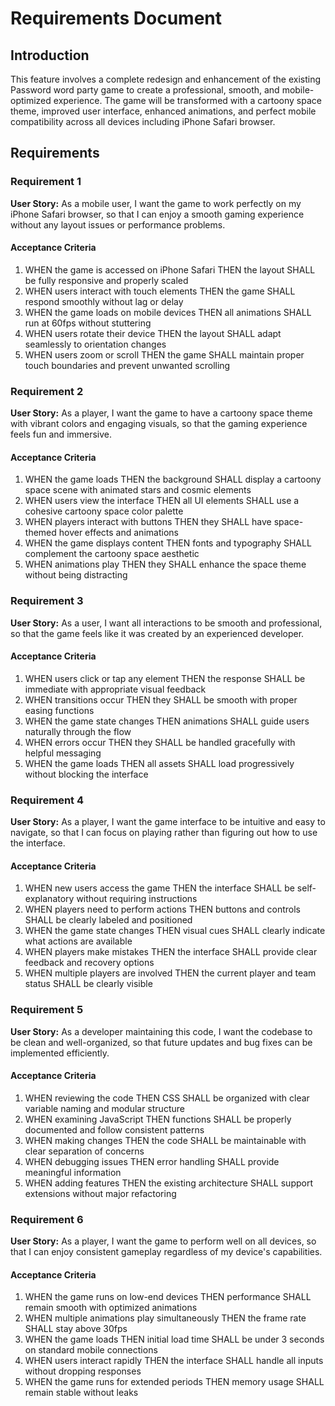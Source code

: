 # Requirements Document

## Introduction

This feature involves a complete redesign and enhancement of the existing Password word party game to create a professional, smooth, and mobile-optimized experience. The game will be transformed with a cartoony space theme, improved user interface, enhanced animations, and perfect mobile compatibility across all devices including iPhone Safari browser.

## Requirements

### Requirement 1

**User Story:** As a mobile user, I want the game to work perfectly on my iPhone Safari browser, so that I can enjoy a smooth gaming experience without any layout issues or performance problems.

#### Acceptance Criteria

1. WHEN the game is accessed on iPhone Safari THEN the layout SHALL be fully responsive and properly scaled
2. WHEN users interact with touch elements THEN the game SHALL respond smoothly without lag or delay
3. WHEN the game loads on mobile devices THEN all animations SHALL run at 60fps without stuttering
4. WHEN users rotate their device THEN the layout SHALL adapt seamlessly to orientation changes
5. WHEN users zoom or scroll THEN the game SHALL maintain proper touch boundaries and prevent unwanted scrolling

### Requirement 2

**User Story:** As a player, I want the game to have a cartoony space theme with vibrant colors and engaging visuals, so that the gaming experience feels fun and immersive.

#### Acceptance Criteria

1. WHEN the game loads THEN the background SHALL display a cartoony space scene with animated stars and cosmic elements
2. WHEN users view the interface THEN all UI elements SHALL use a cohesive cartoony space color palette
3. WHEN players interact with buttons THEN they SHALL have space-themed hover effects and animations
4. WHEN the game displays content THEN fonts and typography SHALL complement the cartoony space aesthetic
5. WHEN animations play THEN they SHALL enhance the space theme without being distracting

### Requirement 3

**User Story:** As a user, I want all interactions to be smooth and professional, so that the game feels like it was created by an experienced developer.

#### Acceptance Criteria

1. WHEN users click or tap any element THEN the response SHALL be immediate with appropriate visual feedback
2. WHEN transitions occur THEN they SHALL be smooth with proper easing functions
3. WHEN the game state changes THEN animations SHALL guide users naturally through the flow
4. WHEN errors occur THEN they SHALL be handled gracefully with helpful messaging
5. WHEN the game loads THEN all assets SHALL load progressively without blocking the interface

### Requirement 4

**User Story:** As a player, I want the game interface to be intuitive and easy to navigate, so that I can focus on playing rather than figuring out how to use the interface.

#### Acceptance Criteria

1. WHEN new users access the game THEN the interface SHALL be self-explanatory without requiring instructions
2. WHEN players need to perform actions THEN buttons and controls SHALL be clearly labeled and positioned
3. WHEN the game state changes THEN visual cues SHALL clearly indicate what actions are available
4. WHEN players make mistakes THEN the interface SHALL provide clear feedback and recovery options
5. WHEN multiple players are involved THEN the current player and team status SHALL be clearly visible

### Requirement 5

**User Story:** As a developer maintaining this code, I want the codebase to be clean and well-organized, so that future updates and bug fixes can be implemented efficiently.

#### Acceptance Criteria

1. WHEN reviewing the code THEN CSS SHALL be organized with clear variable naming and modular structure
2. WHEN examining JavaScript THEN functions SHALL be properly documented and follow consistent patterns
3. WHEN making changes THEN the code SHALL be maintainable with clear separation of concerns
4. WHEN debugging issues THEN error handling SHALL provide meaningful information
5. WHEN adding features THEN the existing architecture SHALL support extensions without major refactoring

### Requirement 6

**User Story:** As a player, I want the game to perform well on all devices, so that I can enjoy consistent gameplay regardless of my device's capabilities.

#### Acceptance Criteria

1. WHEN the game runs on low-end devices THEN performance SHALL remain smooth with optimized animations
2. WHEN multiple animations play simultaneously THEN the frame rate SHALL stay above 30fps
3. WHEN the game loads THEN initial load time SHALL be under 3 seconds on standard mobile connections
4. WHEN users interact rapidly THEN the interface SHALL handle all inputs without dropping responses
5. WHEN the game runs for extended periods THEN memory usage SHALL remain stable without leaks